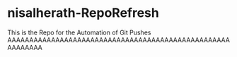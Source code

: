 # nisalherath-RepoRefresh
This is the Repo for the Automation of Git Pushes
AAAAAAAAAAAAAAAAAAAAAAAAAAAAAAAAAAAAAAAAAAAAAAAAAAAAAAAAAAA